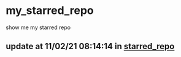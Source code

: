 # my_starred_repo
show me my starred repo

update at 11/02/21 08:14:14 in [starred_repo](./index.html)
---

